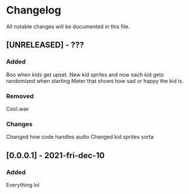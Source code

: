 # Changelog
All notable changes will be documented in this file.

## [UNRELEASED] - ???
### Added
Boo when kids get upset.
New kid sprites and now each kid gets randomized when starting
Meter that shows how sad or happy the kid is.
### Removed
Cool.wav
### Changes
Changed how code handles audio
Changed kid sprites sorta

## [0.0.0.1] - 2021-fri-dec-10
### Added
Everything lol
